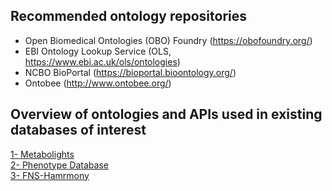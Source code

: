 ## Recommended ontology repositories
* Open Biomedical Ontologies (OBO) Foundry (https://obofoundry.org/)<br/>
* EBI Ontology Lookup Service (OLS, https://www.ebi.ac.uk/ols/ontologies)<br/>
* NCBO BioPortal (https://bioportal.bioontology.org/)<br/>
* Ontobee (http://www.ontobee.org/)

## Overview of ontologies and APIs used in existing databases of interest
[1- Metabolights](https://github.com/elixir-europe/biohackathon-projects-2022/blob/main/1/sources/metabolights)<br/>
[2- Phenotype Database](https://github.com/elixir-europe/biohackathon-projects-2022/tree/main/1/sources/dbnp)<br/>
[3- FNS-Hamrmony](https://github.com/elixir-europe/biohackathon-projects-2022/tree/main/1/sources/fns-harmony)
